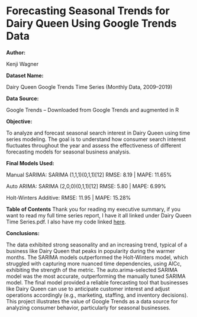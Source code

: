 # **Forecasting Seasonal Trends for Dairy Queen Using Google Trends Data**

**Author:**

Kenji Wagner

**Dataset Name:**

Dairy Queen Google Trends Time Series (Monthly Data, 2009–2019)

**Data Source:**

Google Trends – Downloaded from Google Trends and augmented in R

**Objective:**

To analyze and forecast seasonal search interest in Dairy Queen using time series modeling. The goal is to understand how consumer search interest fluctuates throughout the year and assess the effectiveness of different forecasting models for seasonal business analysis.

**Final Models Used:**

Manual SARIMA: 
SARIMA (1,1,1)(0,1,1)[12]
RMSE: 8.19 | MAPE: 11.65%

Auto ARIMA: 
SARIMA (2,0,0)(0,1,1)[12]
RMSE: 5.80 | MAPE: 6.99%

Holt-Winters Additive:
RMSE: 11.95 | MAPE: 15.28%

**Table of Contents**
Thank you for reading my executive summary, if you want to read my full time series report, I have it all linked under Dairy Queen Time Series.pdf. I also have my code linked [here](https://github.com/kwarrenwagner/dairyqueenseasonaltimeseriesproject/blob/main/dairyqueensearch.ipynb).

**Conclusions:**

The data exhibited strong seasonality and an increasing trend, typical of a business like Dairy Queen that peaks in popularity during the warmer months.
The SARIMA models outperformed the Holt-Winters model, which struggled with capturing more nuanced time dependencies, using AICc, exhibiting the strength of the metric.
The auto.arima-selected SARIMA model was the most accurate, outperforming the manually tuned SARIMA model.
The final model provided a reliable forecasting tool that businesses like Dairy Queen can use to anticipate customer interest and adjust operations accordingly (e.g., marketing, staffing, and inventory decisions).
This project illustrates the value of Google Trends as a data source for analyzing consumer behavior, particularly for seasonal businesses.
